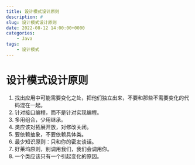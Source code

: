 ```yaml
---
title: 设计模式设计原则
description: #
slug: 设计模式设计原则
date: 2022-08-12 14:00:00+0000
categories:
    - Java
tags:
    - 设计模式
---
```


# 设计模式设计原则

1. 找出应用中可能需要变化之处，把他们独立出来，不要和那些不需要变化的代码混在一起。
2. 针对接口编程，而不是针对实现编程。
3. 多用组合，少用继承。
4. 类应该对拓展开放，对修改关闭。
5. 要依赖抽象，不要依赖具体类。
6. 最少知识原则：只和你的密友谈话。
7. 好莱坞原则，别调用我们，我们会调用你。
8. 一个类应该只有一个引起变化的原因。
